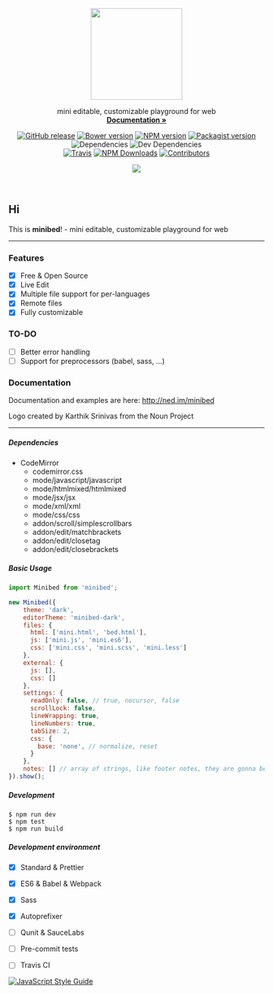 <p align="center">
  <a href="http://ned.im/minibed?ref=readme">
    <img src="http://ned.im/minibed/img/projects/minibed-logo.svg" width=180>
  </a>

  <p align="center">
    mini editable, customizable playground for web
    <br>
    <a href="http://ned.im/minibed?ref=readme-link"><strong>Documentation &raquo;</strong></a>
  </p>

  <p align="center">
    <a href="https://github.com/needim/minibed/releases"><img src="https://img.shields.io/github/release/needim/minibed.svg" alt="GitHub release"></a>
    <a href="https://bower.io/"><img src="https://img.shields.io/bower/v/minibed.svg" alt="Bower version"></a>
    <a href="https://www.npmjs.com/package/minibed"><img src="https://img.shields.io/npm/v/minibed.svg" alt="NPM version"></a>
    <a href="https://packagist.org/packages/needim/minibed"><img src="https://img.shields.io/packagist/v/needim/minibed.svg" alt="Packagist version"></a>
    <br>
    <img src="https://img.shields.io/david/needim/minibed.svg" alt="Dependencies">
    <img src="https://img.shields.io/david/dev/needim/minibed.svg" alt="Dev Dependencies">
    <br>
    <a href="https://travis-ci.org/needim/minibed"><img src="https://img.shields.io/travis/needim/minibed/master.svg" alt="Travis"></a>
    <a href="https://www.npmjs.com/package/minibed"><img src="https://img.shields.io/npm/dm/minibed.svg?label=npm%20downloads" alt="NPM Downloads"></a>
    <a href="https://github.com/needim/minibed/graphs/contributors"><img src="https://img.shields.io/github/contributors/needim/minibed.svg" alt="Contributors"></a>
  </p>

  <p align="center">
    <a href="http://ned.im/minibed?ref=readme">
      <img src="http://ned.im/minibed/img/projects/minibed-live.gif">
    </a>
  </p>
</p>

<br>


## Hi

This is **minibed**! - mini editable, customizable playground for web

***
### Features
- [x] Free & Open Source
- [x] Live Edit
- [x] Multiple file support for per-languages
- [x] Remote files
- [x] Fully customizable

### TO-DO
- [ ] Better error handling
- [ ] Support for preprocessors (babel, sass, ...)

### Documentation
Documentation and examples are here: <http://ned.im/minibed>

Logo created by Karthik Srinivas from the Noun Project
***

##### Dependencies
- CodeMirror
  - codemirror.css
  - mode/javascript/javascript
  - mode/htmlmixed/htmlmixed
  - mode/jsx/jsx
  - mode/xml/xml
  - mode/css/css
  - addon/scroll/simplescrollbars
  - addon/edit/matchbrackets
  - addon/edit/closetag
  - addon/edit/closebrackets

##### Basic Usage
```js
import Minibed from 'minibed';

new Minibed({
    theme: 'dark',
    editorTheme: 'minibed-dark',
    files: {
      html: ['mini.html', 'bed.html'],
      js: ['mini.js', 'mini.es6'],
      css: ['mini.css', 'mini.scss', 'mini.less']
    },
    external: {
      js: [],
      css: []
    },
    settings: {
      readOnly: false, // true, nocursor, false
      scrollLock: false,
      lineWrapping: true,
      lineNumbers: true,
      tabSize: 2,
      css: {
        base: 'none', // normalize, reset
      }
    },
    notes: [] // array of strings, like footer notes, they are gonna be paragraphs
}).show();

```

##### Development
```console
$ npm run dev
$ npm test
$ npm run build
```

##### Development environment
- [x] Standard & Prettier
- [x] ES6 & Babel & Webpack
- [x] Sass
- [x] Autoprefixer
- [ ] Qunit & SauceLabs
- [ ] Pre-commit tests
- [ ] Travis CI


[![JavaScript Style Guide](https://cdn.rawgit.com/feross/standard/master/badge.svg)](https://github.com/feross/standard)
